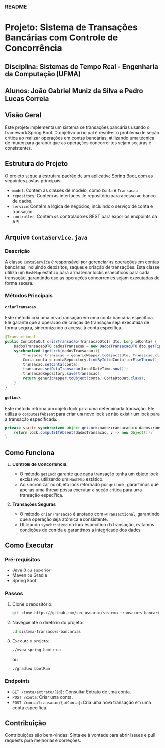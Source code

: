 ### README

# Projeto: Sistema de Transações Bancárias com Controle de Concorrência
## Disciplina: Sistemas de Tempo Real - Engenharia da Computação (UFMA)
## Alunos: João Gabriel Muniz da Silva e Pedro Lucas Correia

## Visão Geral

Este projeto implementa um sistema de transações bancárias usando o framework Spring Boot. O objetivo principal é resolver o problema de seção crítica ao realizar operações em contas bancárias, utilizando uma técnica de mutex para garantir que as operações concorrentes sejam seguras e consistentes.

## Estrutura do Projeto

O projeto segue a estrutura padrão de um aplicativo Spring Boot, com as seguintes pastas principais:

- `model`: Contém as classes de modelo, como `Conta` e `Transacao`.
- `repository`: Contém as interfaces de repositório para acesso ao banco de dados.
- `service`: Contém a lógica de negócios, incluindo o serviço de conta e transação.
- `controller`: Contém os controladores REST para expor os endpoints da API.

## Arquivo `ContaService.java`

### Descrição

A classe `ContaService` é responsável por gerenciar as operações em contas bancárias, incluindo depósitos, saques e criação de transações. Esta classe utiliza um `HashMap` estático para armazenar locks específicos para cada transação, garantindo que as operações concorrentes sejam executadas de forma segura.

### Métodos Principais

#### `criarTransacao`

Este método cria uma nova transação em uma conta bancária específica. Ele garante que a operação de criação de transação seja executada de forma segura, sincronizando o acesso à conta específica.

```java
@Transactional
public ContaDtoOut criarTransacao(TransacaoDtoIn dto, Long idConta) {
    DadosTransacaoDTO dadosTransacao = new DadosTransacaoDTO(dto.getTipoTransacao(), idConta);
    synchronized (getLock(dadosTransacao)){
        Transacao transacao = genericMapper.toObject(dto, Transacao.class);
        Conta conta = contaRepository.findById(idConta).orElseThrow();
        transacao.setConta(conta);
        transacao.setDataTransacao(LocalDateTime.now());
        transacaoRepository.save(transacao);
        return genericMapper.toObject(conta, ContaDtoOut.class);
    }
}
```

#### `getLock`

Este método retorna um objeto lock para uma determinada transação. Ele utiliza o `computeIfAbsent` para criar um novo lock se não existir um lock para a transação especificada.

```java
private static synchronized Object getLock(DadosTransacaoDTO dadosTransacao) {
    return lock.computeIfAbsent(dadosTransacao, v -> new Object());
}
```

## Como Funciona

1. **Controle de Concorrência:**
   - O método `getLock` garante que cada transação tenha um objeto lock exclusivo, utilizando um `HashMap` estático.
   - Ao sincronizar no objeto lock retornado por `getLock`, garantimos que apenas uma thread possa executar a seção crítica para uma transação específica.

2. **Transações Seguras:**
   - O método `criarTransacao` é anotado com `@Transactional`, garantindo que a operação seja atômica e consistente.
   - Utilizando `synchronized` no lock específico da transação, evitamos condições de corrida e garantimos a integridade dos dados.

## Como Executar

### Pré-requisitos

- Java 8 ou superior
- Maven ou Gradle
- Spring Boot

### Passos

1. Clone o repositório:
   ```bash
   git clone https://github.com/seu-usuario/sistema-transacoes-bancarias.git
   ```
2. Navegue até o diretório do projeto:
   ```bash
   cd sistema-transacoes-bancarias
   ```
3. Execute o projeto:
   ```bash
   ./mvnw spring-boot:run
   ```
   ou
   ```bash
   ./gradlew bootRun
   ```

### Endpoints

- `GET /conta/extrato/{id}`: Consultar Extrato de uma conta.
- `POST /conta`: Criar uma conta.
- `POST /conta/transacao/{idConta}`: Cria uma nova transação em uma conta específica.

## Contribuição

Contribuições são bem-vindas! Sinta-se à vontade para abrir issues e pull requests para melhorias e correções.

